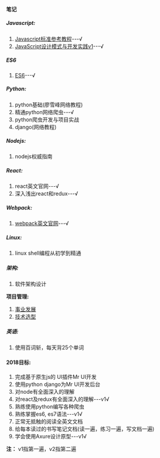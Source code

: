 

#### 笔记

##### Javascript:

1. [Javascript标准参考教程](javascript/javascript标准参考教程.md)---√
2. [JavaScript设计模式与开发实践v1](javascript/javascript设计模式与开发实践.md)---√

##### ES6

1. [ES6](ecmascript6/README.md)---√

##### Python: 

1. python基础(廖雪峰网络教程)
2. 精通python网络爬虫---√
3. python爬虫开发与项目实战 
4. django(网络教程)

##### Nodejs:

1. nodejs权威指南      

##### React:

1. react英文官网---√
2. 深入浅出react和redux---√

##### Webpack:
1. [webpack英文官网](webpack-react-redux/webpack.md)---√

##### Linux:

1. linux shell编程从初学到精通

##### 架构:

1. 软件架构设计

**项目管理:**

1. [事业发展](qualified-team-leader/career-development.md)
2. [技术选型](qualified-team-leader/technical-selection.md)

##### 英语:
1. 使用百词斩，每天背25个单词

#### 2018目标:

1. 完成基于原生js的 UI插件Mr UI开发
2. 使用python django为Mr UI开发后台
3. 对node有全面深入的理解
4. 对react及redux有全面深入的理解---v1√
5. 熟练使用python编写各种爬虫
6. 熟练掌握es6, es7语法---v1√
7. 正常无抵触的阅读全英文文档
8. 给每本读过的书写笔记文档(读一遍，练习一遍，写文档一遍)
9. 学会使用Axure设计原型---v1√


**注：** v1指第一遍，v2指第二遍